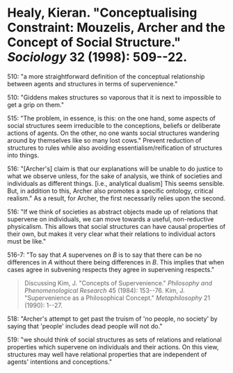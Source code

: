 Healy, Kieran. "Conceptualising Constraint: Mouzelis, Archer and the Concept of Social Structure." *Sociology* 32 (1998): 509--22.
===

510:  "a more straightforward definition of the conceptual relationship between agents and structures in terms of supervenience."

510:  "Giddens makes structures so vaporous that it is next to impossible to get a grip on them."

515:  "The problem, in essence, is this: on the one hand, some aspects of social structures seem irreducible to the conceptions, beliefs or deliberate actions of agents. On the other, no one wants social structures wandering around by themselves like so many lost cows." Prevent reduction of structures to rules while also avoiding essentialism/reification of structures into things.

516:  "[Archer's] claim is that our explanations will be unable to do justice to what we observe unless, for the sake of analysis, we think of societies and individuals as different things. [i.e., analytical dualism] This seems sensible. But, in addition to this, Archer also promotes a specific ontology, critical realism." As a result, for Archer, the first necessarily relies upon the second.

516:  "If we think of societies as abstract objects made up of relations that supervene on individuals, we can move towards a useful, non-reductive physicalism. This allows that social structures can have causal properties of their own, but makes it very clear what their relations to individual actors must be like."

516-7:  "To say that *A* supervenes on *B* is to say that there can be no differences in *A* without there being differences in *B*. This implies that when cases agree in subvening respects they agree in supervening respects."

> Discussing Kim, J. "Concepts of Supervenience." *Philosophy and Phenomenological Research* 45 (1984): 153--76. Kim, J. "Supervenience as a Philosophical Concept." *Metaphilosophy* 21 (1990): 1--27.
	
518:  "Archer's attempt to get past the truism of 'no people, no society' by saying that 'people' includes dead people will not do."

519:  "we should think of social structures as sets of relations and relational properties which supervene on individuals and their actions. On this view, structures may well have relational properties that are independent of agents' intentions and conceptions."